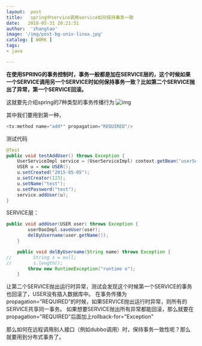 ```yaml
---
layout:  post
title:   spring中service调用service如何保持事务一致
date:   2018-05-31 20:21:51
author:  'zhangtao'
image: '/img/post-bg-unix-linux.jpg'
catalog: [ WORK ]
tags:
- java

---
```



**在使用SPRING的事务控制时，事务一般都是加在SERVICE层的，这个时候如果一个SERVICE调用另一个SERVICE时如何保持事务一致？比如第二个SERVICE抛出了异常，第一个SERVICE回滚。**


这就要先介绍spring的7种类型的事务传播行为  ![img](https://img-blog.csdn.net/20180531200737238?watermark/2/text/aHR0cHM6Ly9ibG9nLmNzZG4ubmV0L3FxXzM3MjIxOTkx/font/5a6L5L2T/fontsize/400/fill/I0JBQkFCMA==/dissolve/70)

其中我们要用到第一种，

```java
<tx:method name="add*" propagation="REQUIRED"/>
```

测试代码

```java
@Test  
public void testAddUser() throws Exception {  
    UserServiceImpl service = (UserServiceImpl) context.getBean("userServiceImpl", UserServiceImpl.class);  
    USER u = new USER();  
    u.setCreated("2015-05-05");  
    u.setCreator(123);  
    u.setName("test");  
    u.setPassword("test");  
    service.addUser(u);  
}
```

SERVICE层：

```java
public void addUser(USER user) throws Exception {  
        userDaoImpl.saveUser(user);  
        delByUsername(user.getName());  
    }  

    public void delByUsername(String name) throws Exception {  
//        String s = null;  
//        s.length();  
        throw new RuntimeException("runtime e");  
    }
```

让第二个SERVICE抛出运行时异常，测试会发现这个时候第一个SERVICE的事务也回滚了，USER没有插入数据库中。  在事务传播为propagation=”REQUIRED”的时候，如果SERVICE抛出运行时异常，则所有的SERVICE共享同一事务。  如果想要SERVICE抛出所有异常都能回滚，那么就要在propagation="REQUIRED"后面加上rollback-for="Exception"

那么如何在远程调用别人接口（例如dubbo调用）时，保持事务一致性呢？那么就要用到分布式事务了。

